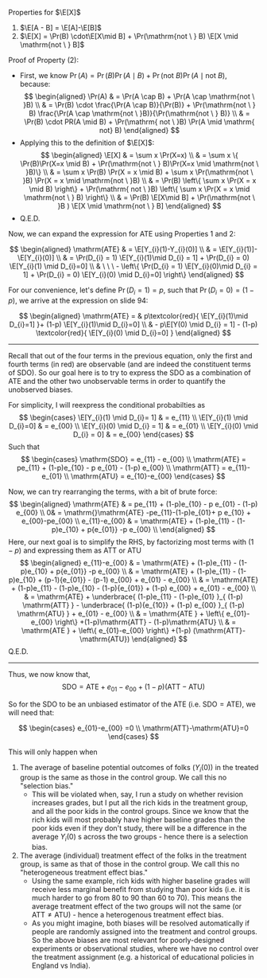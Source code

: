 
Properties for $\E[X]$

1. $\E[A - B] = \E[A]-\E[B]$
2. $\E[X] = \Pr(B) \cdot\E[X\mid B] + \Pr(\mathrm{not \ } B) \E[X \mid \mathrm{not \ } B]$


Proof of Property (2):
* First, we know $\Pr(A) = \Pr(B)\Pr(A \mid B) + \Pr(\mathrm{not \ }B) \Pr(A \mid \mathrm{not \ } B)$, because:
$$
\begin{aligned}
\Pr(A)  & = \Pr(A \cap B) + \Pr(A \cap \mathrm{not \ }B)  \\
 & = \Pr(B) \cdot \frac{\Pr(A \cap B)}{\Pr(B)} + \Pr(\mathrm{not \ } B) \frac{\Pr(A \cap \mathrm{not \ }B)}{\Pr(\mathrm{not \ } B)} \\
 & = \Pr(B) \cdot PR(A \mid B) + \Pr(\mathrm{ not \ }B) \Pr(A \mid \mathrm{ not} B)
\end{aligned}
$$
* Applying this to the definition of $\E[X]$:
$$
\begin{aligned}
\E[X]  & = \sum x \Pr(X=x) \\
 & = \sum x \{ \Pr(B)\Pr(X=x \mid B) + \Pr(\mathrm{not \ } B)\Pr(X=x \mid \mathrm{not \ }B)\} \\
 & = \sum x \Pr(B) \Pr(X = x  \mid B) + \sum x \Pr(\mathrm{not \ }B) \Pr(X = x \mid \mathrm{not \ }B) \\
 & = \Pr(B) \left\{ \sum x \Pr(X = x \mid B) \right\} + \Pr(\mathrm{ not \ }B)  \left\{  \sum x \Pr(X = x \mid \mathrm{not \ } B) \right\} \\
 & = \Pr(B) \E[X\mid B] + \Pr(\mathrm{not \ }B ) \E[X \mid \mathrm{not \ } B]
\end{aligned}
$$
* Q.E.D.


Now, we can expand the expression for ATE using Properties 1 and 2:

$$
\begin{aligned}
\mathrm{ATE}  & = \E[Y_{i}(1)-Y_{i}(0)]  \\
 & = \E[Y_{i}(1)]-\E[Y_{i}(0)] \\
 & = \Pr(D_{i} = 1) \E[Y_{i}(1)\mid D_{i} =  1]  + \Pr(D_{i} = 0) \E[Y_{i}(1) \mid D_{i}=0] \\
 & \ \ \ - \left\{ \Pr(D_{i} = 1) \E[Y_{i}(0)\mid D_{i} =  1]  + \Pr(D_{i} = 0) \E[Y_{i}(0) \mid D_{i}=0]  \right\}
\end{aligned}
$$

For our convenience, let's define $\Pr(D_{i}=1) = p$, such that $\Pr(D_{i}=0) = (1-p)$, we arrive at the expression on slide 94:

$$
\begin{aligned}
\mathrm{ATE} =  &  p\textcolor{red}{ \E[Y_{i}(1)\mid D_{i}=1]  }+ (1-p) \E[Y_{i}(1)\mid D_{i}=0]  \\
 & - p\E[Y(0) \mid D_{i} = 1] - (1-p) \textcolor{red}{ \E[Y_{i}(0) \mid D_{i}=0] }
\end{aligned}
$$

***

Recall that out of the four terms in the previous equation, only the first and fourth terms (in red) are observable (and are indeed the constituent terms of SDO). So our goal here is to try to express the SDO as a combination of ATE and the other two unobservable terms in order to quantify the unobserved biases.

For simplicity, I will reexpress the conditional probabilties as 
$$
\begin{cases}
\E[Y_{i}(1) \mid D_{i}= 1]  & = e_{11} \\
\E[Y_{i}(1) \mid D_{i}=0]  & = e_{00} \\
\E[Y_{i}(0) \mid D_{i} = 1]  & = e_{01} \\
\E[Y_{i}(0) \mid D_{i} = 0]  & = e_{00} 
\end{cases}
$$
Such that 
$$
\begin{cases}
\mathrm{SDO} = e_{11} - e_{00} \\
\mathrm{ATE} = pe_{11} + (1-p)e_{10} - p e_{01} - (1-p) e_{00} \\
\mathrm{ATT} = e_{11}-e_{01} \\
\mathrm{ATU} = e_{10}-e_{00}
\end{cases}
$$

Now, we can try rearranging the terms, with a bit of brute force:
$$
\begin{aligned}
\mathrm{ATE} &  = pe_{11} + (1-p)e_{10} - p e_{01} - (1-p) e_{00} \\
   0& = \mathrm{}\mathrm{ATE} -pe_{11}-(1-p)e_{01}+ p e_{10} + e_{00}-pe_{00} \\
 e_{11}-e_{00} & = \mathrm{ATE} + (1-p)e_{11}  - (1-p)e_{10} + p{e_{01}} -p e_{00}  \\
\end{aligned}
$$
Here, our next goal is to simplify the RHS, by factorizing most terms with $(1-p)$ and expressing them as ATT or ATU
$$
\begin{aligned}
e_{11}-e_{00} & = \mathrm{ATE} + (1-p)e_{11}  - (1-p)e_{10} + p{e_{01}} -p e_{00}  \\
 & = \mathrm{ATE} + (1-p)e_{11}  - (1-p)e_{10} + (p-1){e_{01}} - (p-1) e_{00} + e_{01} - e_{00} \\
 & = \mathrm{ATE} + (1-p)e_{11}  - (1-p)e_{10} - (1-p){e_{01}} + (1-p) e_{00} + e_{01} - e_{00} \\ 
 & = \mathrm{ATE} + \underbrace{ (1-p)e_{11}  - (1-p)e_{01} }_{ (1-p)  \mathrm{ATT} } - \underbrace{ (1-p){e_{10}} + (1-p) e_{00} }_{ (1-p) \mathrm{ATU} } + e_{01} - e_{00} \\ 
 & = \mathrm{ATE } + \left\{ e_{01}-e_{00} \right\}  +(1-p)\mathrm{ATT} - (1-p)\mathrm{ATU} \\
 & = \mathrm{ATE } + \left\{ e_{01}-e_{00} \right\}  +(1-p) (\mathrm{ATT}-\mathrm{ATU})
\end{aligned}
$$
Q.E.D.

***

Thus, we now know that,
$$
\mathrm{SDO} = \mathrm{ATE} + {e_{01}-e_{00}} + (1-p)(\mathrm{ATT} - \mathrm{ATU})
$$

So for the SDO to be an unbiased estimator of the ATE (i.e. $\mathrm{SDO=ATE}$), we will need that:

$$
\begin{cases}
e_{01}-e_{00} =0 \\
\mathrm{ATT}-\mathrm{ATU}=0
\end{cases}
$$

This will only happen when
1. The average of baseline potential outcomes of folks ($Y_{i}(0)$) in the treated group is the same as those in the control group. We call this no "selection bias."
	- This will be violated when, say, I run a study on whether revision increases grades, but I put all the rich kids in the treatment group, and all the poor kids in the control groups. Since we know that the rich kids will most probably have higher baseline grades than the poor kids even if they don't study, there will be a difference in the average $Y_{i}(0)$ s across the two groups - hence there is a selection bias.
2. The average (individual) treatment effect of the folks in the treatment group, is same as that of those in the control group. We call this no "heterogeneous treatment effect bias."
	* Using the same example, rich kids with higher baseline grades will receive less marginal benefit from studying than poor kids (i.e. it is much harder to go from 80 to 90 than 60 to 70). This means the average treatment effect of the two groups will not the same (or $\mathrm{ATT} \neq \mathrm{ATU}$) - hence a heterogenous treatment effect bias.
	* As you might imagine, both biases will be resolved automatically if people are randomly assigned into the treatment and control groups. So the above biases are most relevant for poorly-designed experiments or observational studies, where we have no control over the treatment assignment (e.g. a historical of educational policies in England vs India).

